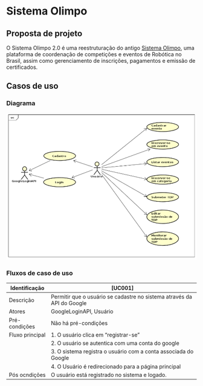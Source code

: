 # Sistema Olimpo
## Proposta de projeto

O Sistema Olimpo 2.0 é uma reestruturação do antigo [Sistema Olimpo](https://novo.sistemaolimpo.org/), uma plataforma de coordenação de competições e eventos de Robótica no Brasil, assim como gerenciamento de inscrições, pagamentos e emissão de certificados.

## Casos de uso
### Diagrama
![diagrama_uc](/resources/diagram-uc.png)
### Fluxos de caso de uso

| Identificação | [UC001] |
| --- | --- |
| Descrição | Permitir que o usuário se cadastre no sistema através da API do Google |
| Atores | GoogleLoginAPI, Usuário |
| Pré-condições | Não há pré-condições |
| Fluxo principal | 1. O usuário clica em “registrar-se”
|                 |2. O usuário se autentica com uma conta do google
|                 |3. O sistema registra o usuário com a conta associada do Google
|                 |4. O Usuário é redirecionado para  a página principal |
| Pós ocndições | O usuário está registrado no sistema e logado. |